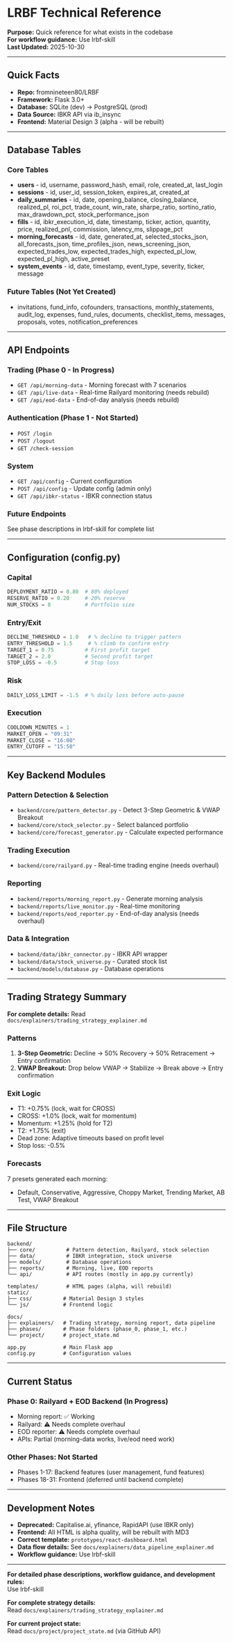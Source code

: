 # LRBF Technical Reference

**Purpose:** Quick reference for what exists in the codebase  
**For workflow guidance:** Use lrbf-skill  
**Last Updated:** 2025-10-30

---

## Quick Facts

- **Repo:** fromnineteen80/LRBF
- **Framework:** Flask 3.0+
- **Database:** SQLite (dev) → PostgreSQL (prod)
- **Data Source:** IBKR API via ib_insync
- **Frontend:** Material Design 3 (alpha - will be rebuilt)

---

## Database Tables

### Core Tables
- **users** - id, username, password_hash, email, role, created_at, last_login
- **sessions** - id, user_id, session_token, expires_at, created_at
- **daily_summaries** - id, date, opening_balance, closing_balance, realized_pl, roi_pct, trade_count, win_rate, sharpe_ratio, sortino_ratio, max_drawdown_pct, stock_performance_json
- **fills** - id, ibkr_execution_id, date, timestamp, ticker, action, quantity, price, realized_pnl, commission, latency_ms, slippage_pct
- **morning_forecasts** - id, date, generated_at, selected_stocks_json, all_forecasts_json, time_profiles_json, news_screening_json, expected_trades_low, expected_trades_high, expected_pl_low, expected_pl_high, active_preset
- **system_events** - id, date, timestamp, event_type, severity, ticker, message

### Future Tables (Not Yet Created)
- invitations, fund_info, cofounders, transactions, monthly_statements, audit_log, expenses, fund_rules, documents, checklist_items, messages, proposals, votes, notification_preferences

---

## API Endpoints

### Trading (Phase 0 - In Progress)
- `GET /api/morning-data` - Morning forecast with 7 scenarios
- `GET /api/live-data` - Real-time Railyard monitoring (needs rebuild)
- `GET /api/eod-data` - End-of-day analysis (needs rebuild)

### Authentication (Phase 1 - Not Started)
- `POST /login`
- `POST /logout`
- `GET /check-session`

### System
- `GET /api/config` - Current configuration
- `POST /api/config` - Update config (admin only)
- `GET /api/ibkr-status` - IBKR connection status

### Future Endpoints
See phase descriptions in lrbf-skill for complete list

---

## Configuration (config.py)

### Capital
```python
DEPLOYMENT_RATIO = 0.80  # 80% deployed
RESERVE_RATIO = 0.20     # 20% reserve
NUM_STOCKS = 8           # Portfolio size
```

### Entry/Exit
```python
DECLINE_THRESHOLD = 1.0   # % decline to trigger pattern
ENTRY_THRESHOLD = 1.5     # % climb to confirm entry
TARGET_1 = 0.75          # First profit target
TARGET_2 = 2.0           # Second profit target
STOP_LOSS = -0.5         # Stop loss
```

### Risk
```python
DAILY_LOSS_LIMIT = -1.5  # % daily loss before auto-pause
```

### Execution
```python
COOLDOWN_MINUTES = 1
MARKET_OPEN = "09:31"
MARKET_CLOSE = "16:00"
ENTRY_CUTOFF = "15:50"
```

---

## Key Backend Modules

### Pattern Detection & Selection
- `backend/core/pattern_detector.py` - Detect 3-Step Geometric & VWAP Breakout
- `backend/core/stock_selector.py` - Select balanced portfolio
- `backend/core/forecast_generator.py` - Calculate expected performance

### Trading Execution
- `backend/core/railyard.py` - Real-time trading engine (needs overhaul)

### Reporting
- `backend/reports/morning_report.py` - Generate morning analysis
- `backend/reports/live_monitor.py` - Real-time monitoring
- `backend/reports/eod_reporter.py` - End-of-day analysis (needs overhaul)

### Data & Integration
- `backend/data/ibkr_connector.py` - IBKR API wrapper
- `backend/data/stock_universe.py` - Curated stock list
- `backend/models/database.py` - Database operations

---

## Trading Strategy Summary

**For complete details:** Read `docs/explainers/trading_strategy_explainer.md`

### Patterns
1. **3-Step Geometric:** Decline → 50% Recovery → 50% Retracement → Entry confirmation
2. **VWAP Breakout:** Drop below VWAP → Stabilize → Break above → Entry confirmation

### Exit Logic
- T1: +0.75% (lock, wait for CROSS)
- CROSS: +1.0% (lock, wait for momentum)
- Momentum: +1.25% (hold for T2)
- T2: +1.75% (exit)
- Dead zone: Adaptive timeouts based on profit level
- Stop loss: -0.5%

### Forecasts
7 presets generated each morning:
- Default, Conservative, Aggressive, Choppy Market, Trending Market, AB Test, VWAP Breakout

---

## File Structure

```
backend/
├── core/          # Pattern detection, Railyard, stock selection
├── data/          # IBKR integration, stock universe
├── models/        # Database operations
├── reports/       # Morning, live, EOD reports
└── api/           # API routes (mostly in app.py currently)

templates/         # HTML pages (alpha, will rebuild)
static/
├── css/          # Material Design 3 styles
└── js/           # Frontend logic

docs/
├── explainers/   # Trading strategy, morning report, data pipeline
├── phases/       # Phase folders (phase_0, phase_1, etc.)
└── project/      # project_state.md

app.py            # Main Flask app
config.py         # Configuration values
```

---

## Current Status

### Phase 0: Railyard + EOD Backend (In Progress)
- Morning report: ✅ Working
- Railyard: ⚠️ Needs complete overhaul
- EOD reporter: ⚠️ Needs complete overhaul
- APIs: Partial (morning-data works, live/eod need work)

### Other Phases: Not Started
- Phases 1-17: Backend features (user management, fund features)
- Phases 18-31: Frontend (deferred until backend complete)

---

## Development Notes

- **Deprecated:** Capitalise.ai, yfinance, RapidAPI (use IBKR only)
- **Frontend:** All HTML is alpha quality, will be rebuilt with MD3
- **Correct template:** `prototypes/react-dashboard.html`
- **Data flow details:** See `docs/explainers/data_pipeline_explainer.md`
- **Workflow guidance:** Use lrbf-skill

---

**For detailed phase descriptions, workflow guidance, and development rules:**  
Use lrbf-skill

**For complete strategy details:**  
Read `docs/explainers/trading_strategy_explainer.md`

**For current project state:**  
Read `docs/project/project_state.md` (via GitHub API)

